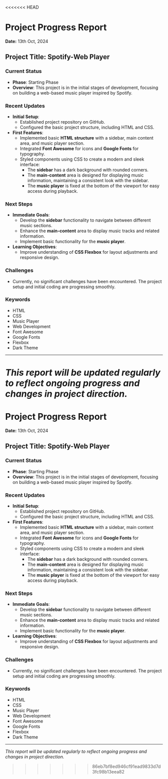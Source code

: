 <<<<<<< HEAD

# Project Progress Report

**Date:** 13th Oct, 2024

## Project Title: Spotify-Web Player

### Current Status

- **Phase**: Starting Phase
- **Overview**: This project is in the initial stages of development, focusing on building a web-based music player inspired by Spotify.

### Recent Updates

- **Initial Setup**:
  - Established project repository on GitHub.
  - Configured the basic project structure, including HTML and CSS.
- **First Features**:
  - Implemented basic **HTML structure** with a sidebar, main content area, and music player section.
  - Integrated **Font Awesome** for icons and **Google Fonts** for typography.
  - Styled components using CSS to create a modern and sleek interface:
    - The **sidebar** has a dark background with rounded corners.
    - The **main-content** area is designed for displaying music information, maintaining a consistent look with the sidebar.
    - The **music player** is fixed at the bottom of the viewport for easy access during playback.

### Next Steps

- **Immediate Goals**:
  - Develop the **sidebar** functionality to navigate between different music sections.
  - Enhance the **main-content** area to display music tracks and related information.
  - Implement basic functionality for the **music player**.
- **Learning Objectives**:
  - Improve understanding of **CSS Flexbox** for layout adjustments and responsive design.

### Challenges

- Currently, no significant challenges have been encountered. The project setup and initial coding are progressing smoothly.

### Keywords

- HTML
- CSS
- Music Player
- Web Development
- Font Awesome
- Google Fonts
- Flexbox
- Dark Theme

---

# _This report will be updated regularly to reflect ongoing progress and changes in project direction._

# Project Progress Report

**Date:** 13th Oct, 2024

## Project Title: Spotify-Web Player

### Current Status

- **Phase**: Starting Phase
- **Overview**: This project is in the initial stages of development, focusing on building a web-based music player inspired by Spotify.

### Recent Updates

- **Initial Setup**:
  - Established project repository on GitHub.
  - Configured the basic project structure, including HTML and CSS.
- **First Features**:
  - Implemented basic **HTML structure** with a sidebar, main content area, and music player section.
  - Integrated **Font Awesome** for icons and **Google Fonts** for typography.
  - Styled components using CSS to create a modern and sleek interface:
    - The **sidebar** has a dark background with rounded corners.
    - The **main-content** area is designed for displaying music information, maintaining a consistent look with the sidebar.
    - The **music player** is fixed at the bottom of the viewport for easy access during playback.

### Next Steps

- **Immediate Goals**:
  - Develop the **sidebar** functionality to navigate between different music sections.
  - Enhance the **main-content** area to display music tracks and related information.
  - Implement basic functionality for the **music player**.
- **Learning Objectives**:
  - Improve understanding of **CSS Flexbox** for layout adjustments and responsive design.

### Challenges

- Currently, no significant challenges have been encountered. The project setup and initial coding are progressing smoothly.

### Keywords

- HTML
- CSS
- Music Player
- Web Development
- Font Awesome
- Google Fonts
- Flexbox
- Dark Theme

---

_This report will be updated regularly to reflect ongoing progress and changes in project direction._

> > > > > > > 86eb7bf8ed946cf91ead9833d7d3fc98b13eea82
